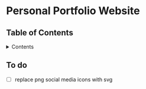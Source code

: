 # Personal Portfolio Website

## Table of Contents

<details>

   <summary>Contents</summary>

1. [To do](#to-do)

</details>

## To do

- [ ] replace png social media icons with svg
